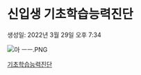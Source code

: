 # 신입생 기초학습능력진단

생성일: 2022년 3월 29일 오후 7:34

![아 ㅡㅡ.PNG](%EC%95%84_%E3%85%A1%E3%85%A1.png)

[기초학습능력진단](%E1%84%80%E1%85%B5%E1%84%8E%E1%85%A9%E1%84%92%E1%85%A1%E1%86%A8%E1%84%89%E1%85%B3%E1%86%B8%E1%84%82%E1%85%B3%E1%86%BC%E1%84%85%E1%85%A7%E1%86%A8%E1%84%8C%E1%85%B5%E1%86%AB%E1%84%83%E1%85%A1%E1%86%AB%20d5944fa028d740aa8ccda183a2cc6186.csv)